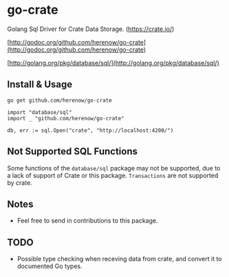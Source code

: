 go-crate
========

Golang Sql Driver for Crate Data Storage. (https://crate.io/)

[http://godoc.org/github.com/herenow/go-crate](http://godoc.org/github.com/herenow/go-crate)

[http://golang.org/pkg/database/sql/](http://golang.org/pkg/database/sql/)


Install & Usage
--------
```
go get github.com/herenow/go-crate
```

```golang
import "database/sql"
import _ "github.com/herenow/go-crate"

db, err := sql.Open("crate", "http://localhost:4200/")
```


Not Supported SQL Functions
------

Some functions of the `database/sql` package may not be supported, due to a lack of support of Crate or this package.
`Transactions` are not supported by crate.


Notes
-----
* Feel free to send in contributions to this package.


TODO
-----
* Possible type checking when receving data from crate, and convert it to documented Go types.
